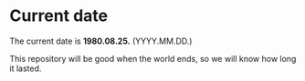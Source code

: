 # Current date

The current date is **1980.08.25.** (YYYY.MM.DD.)

This repository will be good when the world ends, so we will know how long it lasted.